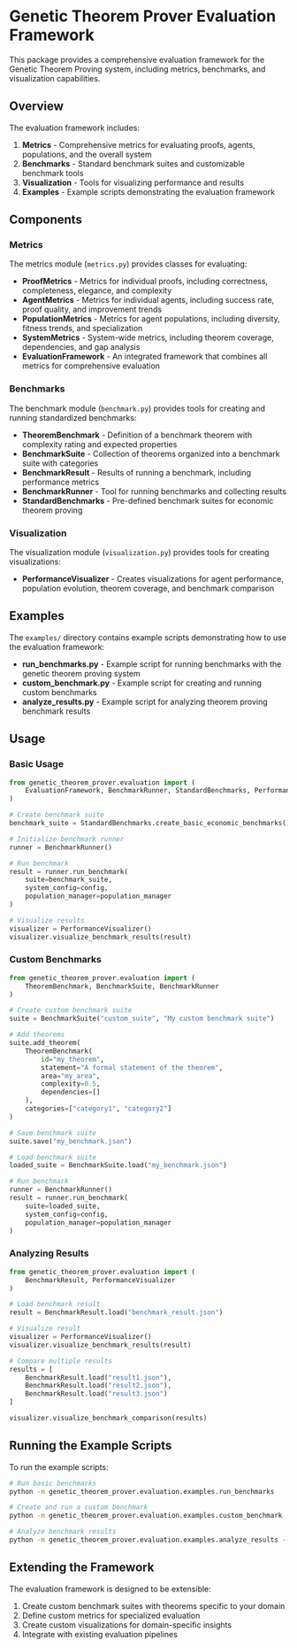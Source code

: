 # Genetic Theorem Prover Evaluation Framework

This package provides a comprehensive evaluation framework for the Genetic Theorem Proving system, including metrics, benchmarks, and visualization capabilities.

## Overview

The evaluation framework includes:

1. **Metrics** - Comprehensive metrics for evaluating proofs, agents, populations, and the overall system
2. **Benchmarks** - Standard benchmark suites and customizable benchmark tools
3. **Visualization** - Tools for visualizing performance and results
4. **Examples** - Example scripts demonstrating the evaluation framework

## Components

### Metrics

The metrics module (`metrics.py`) provides classes for evaluating:

- **ProofMetrics** - Metrics for individual proofs, including correctness, completeness, elegance, and complexity
- **AgentMetrics** - Metrics for individual agents, including success rate, proof quality, and improvement trends
- **PopulationMetrics** - Metrics for agent populations, including diversity, fitness trends, and specialization
- **SystemMetrics** - System-wide metrics, including theorem coverage, dependencies, and gap analysis
- **EvaluationFramework** - An integrated framework that combines all metrics for comprehensive evaluation

### Benchmarks

The benchmark module (`benchmark.py`) provides tools for creating and running standardized benchmarks:

- **TheoremBenchmark** - Definition of a benchmark theorem with complexity rating and expected properties
- **BenchmarkSuite** - Collection of theorems organized into a benchmark suite with categories
- **BenchmarkResult** - Results of running a benchmark, including performance metrics
- **BenchmarkRunner** - Tool for running benchmarks and collecting results
- **StandardBenchmarks** - Pre-defined benchmark suites for economic theorem proving

### Visualization

The visualization module (`visualization.py`) provides tools for creating visualizations:

- **PerformanceVisualizer** - Creates visualizations for agent performance, population evolution, theorem coverage, and benchmark comparison

## Examples

The `examples/` directory contains example scripts demonstrating how to use the evaluation framework:

- **run_benchmarks.py** - Example script for running benchmarks with the genetic theorem proving system
- **custom_benchmark.py** - Example script for creating and running custom benchmarks
- **analyze_results.py** - Example script for analyzing theorem proving benchmark results

## Usage

### Basic Usage

```python
from genetic_theorem_prover.evaluation import (
    EvaluationFramework, BenchmarkRunner, StandardBenchmarks, PerformanceVisualizer
)

# Create benchmark suite
benchmark_suite = StandardBenchmarks.create_basic_economic_benchmarks()

# Initialize benchmark runner
runner = BenchmarkRunner()

# Run benchmark
result = runner.run_benchmark(
    suite=benchmark_suite,
    system_config=config,
    population_manager=population_manager
)

# Visualize results
visualizer = PerformanceVisualizer()
visualizer.visualize_benchmark_results(result)
```

### Custom Benchmarks

```python
from genetic_theorem_prover.evaluation import (
    TheoremBenchmark, BenchmarkSuite, BenchmarkRunner
)

# Create custom benchmark suite
suite = BenchmarkSuite("custom_suite", "My custom benchmark suite")

# Add theorems
suite.add_theorem(
    TheoremBenchmark(
        id="my_theorem",
        statement="A formal statement of the theorem",
        area="my_area",
        complexity=0.5,
        dependencies=[]
    ),
    categories=["category1", "category2"]
)

# Save benchmark suite
suite.save("my_benchmark.json")

# Load benchmark suite
loaded_suite = BenchmarkSuite.load("my_benchmark.json")

# Run benchmark
runner = BenchmarkRunner()
result = runner.run_benchmark(
    suite=loaded_suite,
    system_config=config,
    population_manager=population_manager
)
```

### Analyzing Results

```python
from genetic_theorem_prover.evaluation import (
    BenchmarkResult, PerformanceVisualizer
)

# Load benchmark result
result = BenchmarkResult.load("benchmark_result.json")

# Visualize result
visualizer = PerformanceVisualizer()
visualizer.visualize_benchmark_results(result)

# Compare multiple results
results = [
    BenchmarkResult.load("result1.json"),
    BenchmarkResult.load("result2.json"),
    BenchmarkResult.load("result3.json")
]

visualizer.visualize_benchmark_comparison(results)
```

## Running the Example Scripts

To run the example scripts:

```bash
# Run basic benchmarks
python -m genetic_theorem_prover.evaluation.examples.run_benchmarks

# Create and run a custom benchmark
python -m genetic_theorem_prover.evaluation.examples.custom_benchmark

# Analyze benchmark results
python -m genetic_theorem_prover.evaluation.examples.analyze_results --results-dir ./benchmark_results
```

## Extending the Framework

The evaluation framework is designed to be extensible:

1. Create custom benchmark suites with theorems specific to your domain
2. Define custom metrics for specialized evaluation
3. Create custom visualizations for domain-specific insights
4. Integrate with existing evaluation pipelines